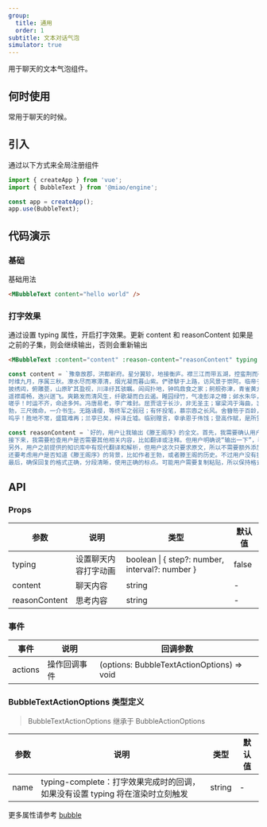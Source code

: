 ```yaml
---
group:
  title: 通用
  order: 1
subtitle: 文本对话气泡
simulator: true
---
```


用于聊天的文本气泡组件。

## 何时使用

常用于聊天的时候。

## 引入

通过以下方式来全局注册组件

```ts
import { createApp } from 'vue';
import { BubbleText } from '@miao/engine';

const app = createApp();
app.use(BubbleText);
```

## 代码演示

### 基础

基础用法

```html
<MBubbleText content="hello world" />
```

### 打字效果

通过设置 typing 属性，开启打字效果。更新 content 和 reasonContent 如果是之前的子集，则会继续输出，否则会重新输出

```html
<MBubbleText :content="content" :reason-content="reasonContent" typing />
```

```js
const content = `豫章故郡，洪都新府。星分翼轸，地接衡庐。襟三江而带五湖，控蛮荆而引瓯越。物华天宝，龙光射牛斗之墟；人杰地灵，徐孺下陈蕃之榻。雄州雾列，俊采星驰。台隍枕夷夏之交，宾主尽东南之美。都督阎公之雅望，棨戟遥临；宇文新州之懿范，襜帷暂驻。十旬休假，胜友如云；千里逢迎，高朋满座。腾蛟起凤，孟学士之词宗；紫电青霜，王将军之武库。家君作宰，路出名区；童子何知，躬逢胜饯。
时维九月，序属三秋。潦水尽而寒潭清，烟光凝而暮山紫。俨骖騑于上路，访风景于崇阿。临帝子之长洲，得天人之旧馆。层峦耸翠，上出重霄；飞翠，上出重霄；飞阁流丹，下临无地。鹤汀凫渚，穷岛屿之萦回；桂殿兰宫，即冈峦之体势。
披绣闼，俯雕甍，山原旷其盈视，川泽纡其骇瞩。闾阎扑地，钟鸣鼎食之家；舸舰弥津，青雀黄龙之舳。云销雨霁，彩彻区明。落霞与孤鹜齐飞，秋水共长天一色。渔舟唱晚，响穷彭蠡之滨；雁阵惊寒，声断衡阳之浦。
遥襟甫畅，逸兴遄飞。爽籁发而清风生，纤歌凝而白云遏。睢园绿竹，气凌彭泽之樽；邺水朱华，光照临川之笔。四美俱，二难并。穷睇眄于中天，极娱游于暇日。天高地迥，觉宇宙之无穷；兴尽悲来，识盈虚之有数。望长安于日下，指吴会于云间。地势极而南溟深，天柱高而北辰远。关山难越，谁悲失路之人；萍水相逢，尽是他乡之客。怀帝阍而不见，奉宣室以何年？
嗟乎！时运不齐，命途多舛。冯唐易老，李广难封。屈贾谊于长沙，非无圣主；窜梁鸿于海曲，岂乏明时？所赖君子见机，达人知命。老当益壮，宁移白首之心？穷且益坚，不坠青云之志。酌贪泉而觉爽，处涸辙以犹欢。北海虽赊，扶摇可接；东隅已逝，桑榆非晚。孟尝高洁，空余报国之情；阮籍猖狂，岂效穷途之哭！
勃，三尺微命，一介书生。无路请缨，等终军之弱冠；有怀投笔，慕宗悫之长风。舍簪笏于百龄，奉晨昏于万里。非谢家之宝树，接孟氏之芳邻。他日趋庭，叨陪鲤对；今兹捧袂，喜托龙门。杨意不逢，抚凌云而自惜；钟期既遇，奏流水以何惭。
呜乎！胜地不常，盛筵难再；兰亭已矣，梓泽丘墟。临别赠言，幸承恩于伟饯；登高作赋，是所望于群公。敢竭鄙怀，恭疏短引；一言均赋，四韵俱成。`;

const reasonContent = `好的，用户让我输出《滕王阁序》的全文。首先，我需要确认用户的需求是什么。他们可能是在学习这篇古文，或者需要引用原文。根据知识库的信息，用户之前提供的资料里有《滕王阁序》的原文，比如在[8]中，已经给出了完整的文本，所以直接引用应该没问题。
接下来，我需要检查用户是否需要其他相关内容，比如翻译或注释。但用户明确说“输出一下”，看起来只需要原文。不过，可能用户希望得到更清晰的排版，或者分段更明确的版本。比如，知识库中的[8]已经分段，但可能需要进一步分段或标点处理。
另外，用户之前提供的知识库中有现代翻译和解析，但用户这次只要求原文，所以不需要额外添加。不过，要注意原文的正确性，比如是否有错别字或者标点问题。比如在[8]中，原文的标点可能比较紧凑，可能需要适当调整，但保持原貌更重要。
还要考虑用户是否知道《滕王阁序》的背景，比如作者王勃，或者滕王阁的历史。不过用户没有提问这些，所以可能不需要额外信息。但根据知识库中的[5]和[6]，提到滕王李元婴和王勃的故事，但用户现在只需要原文，所以暂时不需要涉及。
最后，确保回复的格式正确，分段清晰，使用正确的标点。可能用户需要复制粘贴，所以保持格式整齐很重要。现在，将知识库中的[8]内容整理成正确的分段，并检查是否有遗漏或错误。`;
```

## API

### Props

| 参数          | 说明                 | 类型                                            | 默认值 |
| ------------- | -------------------- | ----------------------------------------------- | ------ |
| typing        | 设置聊天内容打字动画 | boolean \| { step?: number, interval?: number } | false  |
| content       | 聊天内容             | string                                          | -      |
| reasonContent | 思考内容             | string                                          | -      |

### 事件

| 事件    | 说明         | 回调参数                                   |
| ------- | ------------ | ------------------------------------------ |
| actions | 操作回调事件 | (options: BubbleTextActionOptions) => void |

### BubbleTextActionOptions 类型定义

> BubbleTextActionOptions 继承于 BubbleActionOptions

| 参数 | 说明                                                                          | 类型   | 默认值 |
| ---- | ----------------------------------------------------------------------------- | ------ | ------ |
| name | typing-complete：打字效果完成时的回调，如果没有设置 typing 将在渲染时立刻触发 | string | -      |

更多属性请参考 [bubble](./bubble)

